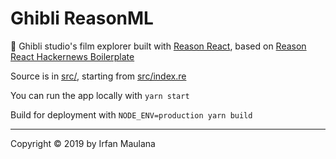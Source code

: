 Ghibli ReasonML
===

👻 Ghibli studio's film explorer built with [Reason React](https://github.com/reasonml/reason-react), based on [Reason React Hackernews Boilerplate](https://github.com/reasonml-community/reason-react-hacker-news)

Source is in [src/](src/), starting from [src/index.re](src/index.re)

You can run the app locally with `yarn start`

Build for deployment with `NODE_ENV=production yarn build`

---

Copyright © 2019 by Irfan Maulana
